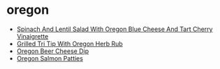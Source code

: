 # oregon

 * [Spinach And Lentil Salad With Oregon Blue Cheese And Tart Cherry Vinaigrette](../index/s/spinach-and-lentil-salad-with-oregon-blue-cheese-and-tart-cherry-vinaigrette-14472.json)
 * [Grilled Tri Tip With Oregon Herb Rub](../index/g/grilled-tri-tip-with-oregon-herb-rub.json)
 * [Oregon Beer Cheese Dip](../index/o/oregon-beer-cheese-dip.json)
 * [Oregon Salmon Patties](../index/o/oregon-salmon-patties.json)
